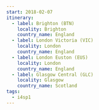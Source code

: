```yaml
---
start: 2018-02-07
itinerary:
  - label: Brighton (BTN)
    locality: Brighton
    country_name: England
  - label: London Victoria (VIC)
    locality: London
    country_name: England
  - label: London Euston (EUS)
    locality: London
    country_name: England
  - label: Glasgow Central (GLC)
    locality: Glasgow
    country_name: Scotland
tags:
  - i4sp1
---
```

